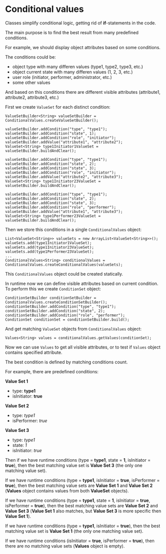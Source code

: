 Conditional values
==================
Classes simplify conditional logic, getting rid of **if**-statements in the code.

The main purpose is to find the best result from many predefined conditions.

For example, we should display object attributes based on some conditions.

The conditions could be:
* object type with many differen values (type1, type2, type3, etc.)
* object current state with many differen values (1, 2, 3, etc.)
* user role (initiator, performer, administrator, etc.)
* some other values

And based on this conditions there are different visible attributes (attribute1, attribute2, attribute3, etc.)

First we create `ValueSet` for each distinct condition:

```
ValueSetBuilder<String> valueSetBuilder = ConditionalValues.createValueSetBuilder();

valueSetBuilder.addCondition("type", "type1");
valueSetBuilder.addCondition("state", 1);
valueSetBuilder.addCondition("role", "initiator");
valueSetBuilder.addValue("attribute1", "attribute2");
ValueSet<String> type1Initiator1ValueSet = valueSetBuilder.buildAndClear();

valueSetBuilder.addCondition("type", "type1");
valueSetBuilder.addCondition("state", 2);
valueSetBuilder.addCondition("state", 3);
valueSetBuilder.addCondition("role", "initiator");
valueSetBuilder.addValue("attribute2", "attribute3");
ValueSet<String> type1Initiator23ValueSet = valueSetBuilder.buildAndClear();

valueSetBuilder.addCondition("type", "type1");
valueSetBuilder.addCondition("state", 2);
valueSetBuilder.addCondition("state", 3);
valueSetBuilder.addCondition("role", "performer");
valueSetBuilder.addValue("attribute1", "attribute3");
ValueSet<String> type1Performer23ValueSet = valueSetBuilder.buildAndClear();
```

Then we store this conditions in a single `ConditionalValues` object:

```
List<ValueSet<String>> valueSets = new ArrayList<ValueSet<String>>();
valueSets.add(type1Initiator1ValueSet);
valueSets.add(type1Initiator23ValueSet);
valueSets.add(type1Performer23ValueSet);
...
ConditionalValues<String> conditionalValues = ConditionalValues.createConditionalValues(valueSets);
```
 
This `ConditionalValues` object could be created statically.

In runtime now we can define visible attributes based on current condition. To perform this we create `ConditionSet` object:

```
ConditionSetBuilder conditionSetBuilder = ConditionalValues.createConditionSetBuilder();
conditionSetBuilder.addCondition("type", "type1");
conditionSetBuilder.addCondition("state", 2);
conditionSetBuilder.addCondition("role", "performer");
ConditionSet conditionSet = conditionSetBuilder.build();
```
 
And get matching `ValueSet` objects from `ConditionalValues` object:

```
Values<String> values = conditionalValues.getValues(conditionSet);
```
 
Now we can use `Values` to get all visible attributes, or to test if `Values` object contains specified attribute.

The best condition is defined by matching conditions count.

For example, there are predefined conditions:

**Value Set 1**
* type: **type1**
* isInitiator: **true**

**Value Set 2**
* type: *type1*
* isPerformer: *true*

**Value Set 3**
* type: *type1*
* state: *1*
* isInitiator: *true*

Then if we have runtime conditions (type = **type1**, state = **1**, isInitiator = **true**), then the best matching value set is **Value Set 3** (the only one matching value set).

If we have runtime conditions (type = **type1**, isInitiator = **true**, isPerformer = **true**), then the best matching value sets are **Value Set 1** and **Value Set 2** (**Values** object contains values from both **ValueSet** objects).

If we have runtime conditions (type = **type1**, state = **1**, isInitiator = **true**, isPerformer = **true**), then the best matching value sets are **Value Set 2** and **Value Set 3** (**Value Set 1** also matches, but **Value Set 3** is more specific then **Value Set 1**).

If we have runtime conditions (type = **type1**, isInitiator = **true**), then the best matching value set is **Value Set 1** (the only one matching value set).

If we have runtime conditions (isInitiator = **true**, isPerformer = **true**), then there are no matching value sets (**Values** object is empty).
